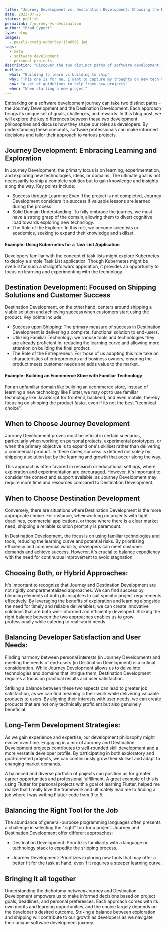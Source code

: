 ```yaml
---
title: "Journey Development vs. Destination Development: Choosing the Right Path for Software Projects"
date: 2023-07-25
status: publish
permalink: /journey-vs-destination
author: "Brad Cypert"
type: blog
images:
  - pexels-craig-adderley-1546901.jpg
tags:
  - meta
  - software development
  - personal projects
description: "Discover the two distinct paths of software development - Journey Development and Destination Development. Unravel the goals, challenges, and rewards of each approach as developers embrace learning and experimentation or prioritize shipping viable solutions. Explore the roles of scientists, entrepreneurs, and product managers in this development philosophy. Delve into real-life examples, strategies for striking the right balance, and the importance of community collaboration. Unleash the potential of your development journey and make informed decisions for successful projects."
outline:
  what: "Building to learn vs building to ship"
  why: "This one is for me. I want to capture my thoughts on new tech vs shipping software"
  how: "A set of guidelines to help frame new projects"
  when: "When starting a new project"
---
```


Embarking on a software development journey can take two distinct paths - the Journey Development and the Destination Development. Each approach brings its unique set of goals, challenges, and rewards. In this blog post, we will explore the key differences between these two development philosophies and discuss how they shape our roles as developers. By understanding these concepts, software professionals can make informed decisions and tailor their approach to various projects.

## Journey Development: Embracing Learning and Exploration

In Journey Development, the primary focus is on learning, experimentation, and exploring new technologies, ideas, or domains. The ultimate goal is not necessarily to ship a complete solution but to gain knowledge and insights along the way. Key points include:

- Success through Learning: Even if the project is not completed, Journey Development considers it a success if valuable lessons are learned during the process.
- Solid Domain Understanding: To fully embrace the journey, we must have a strong grasp of the domain, allowing them to divert cognitive load towards exploring new technology.
- The Role of the Explorer: In this role, we become scientists or academics, seeking to expand their knowledge and skillset.

#### Example: Using Kubernetes for a Task List Application

Developers familiar with the concept of task lists might explore Kubernetes to deploy a simple Task List application. Though Kubernetes might be overkill for such a straightforward application, it provides an opportunity to focus on learning and experimenting with the technology.

## Destination Development: Focused on Shipping Solutions and Customer Success

Destination Development, on the other hand, centers around shipping a viable solution and achieving success when customers start using the product. Key points include:

- Success upon Shipping: The primary measure of success in Destination Development is delivering a complete, functional solution to end-users.
- Utilizing Familiar Technology: we choose tools and technologies they are already proficient in, reducing the learning curve and allowing more attention on building the final product.
- The Role of the Entrepreneur: For those of us adopting this role take on characteristics of entrepreneurs and business owners, ensuring the product meets customer needs and adds value to the market.

#### Example: Building an Ecommerce Store with Familiar Technology

For an unfamiliar domain like building an ecommerce store, instead of learning a new technology like Flutter, we may opt to use familiar technology like JavaScript for frontend, backend, and even mobile, thereby focusing on shipping the product faster, even if its not the best "technical choice".

## When to Choose Journey Development

Journey Development proves most beneficial in certain scenarios, particularly when working on personal projects, experimental prototypes, or when the primary objective is to expand one's skillset rather than delivering a commercial product. In these cases, success is defined not solely by shipping a solution but by the learning and growth that occur along the way. 

This approach is often favored in research or educational settings, where exploration and experimentation are encouraged. However, it's important to consider the context and support available, as Journey Development may require more time and resources compared to Destination Development.

## When to Choose Destination Development

Conversely, there are situations where Destination Development is the more appropriate choice. For instance, when working on projects with tight deadlines, commercial applications, or those where there is a clear market need, shipping a reliable solution promptly is paramount. 

In Destination Development, the focus is on using familiar technologies and tools, reducing the learning curve and potential risks. By prioritizing efficiency and commercial viability, developers can meet customer demands and achieve success. However, it's crucial to balance expediency with the need for continuous improvement to avoid stagnation.

## Choosing Both, or Hybrid Approaches:

It's important to recognize that Journey and Destination Development are not rigidly compartmentalized approaches. We can find success by blending elements of both philosophies to suit specific project requirements effectively. By leveraging the benefits of exploration and learning alongside the need for timely and reliable deliverables, we can create innovative solutions that are both well-informed and efficiently developed. Striking the right balance between the two approaches enables us to grow professionally while catering to real-world needs.

## Balancing Developer Satisfaction and User Needs:

Finding harmony between personal interests (in Journey Development) and meeting the needs of end-users (in Destination Development) is a critical consideration. While Journey Development allows us to delve into technologies and domains that intrigue them, Destination Development requires a focus on practical results and user satisfaction. 

Striking a balance between these two aspects can lead to greater job satisfaction, as we can find meaning in their work while delivering valuable products to users. By aligning their interests with user needs, we can create products that are not only technically proficient but also genuinely beneficial.

## Long-Term Development Strategies:

As we gain experience and expertise, our development philosophy might evolve over time. Engaging in a mix of Journey and Destination Development projects contributes to well-rounded skill development and a more versatile developer profile. By participating in both exploratory and goal-oriented projects, we can continuously grow their skillset and adapt to changing market demands. 

A balanced and diverse portfolio of projects can position us for greater career opportunities and professional fulfillment. A great example of this is using Flutter for personal projects with a goal of learning Flutter, helped me realize that I really love the framework and ultimately lead me to finding a job where I was writing Flutter code from 9 to 5.

## Balancing the Right Tool for the Job

The abundance of general-purpose programming languages often presents a challenge in selecting the "right" tool for a project. Journey and Destination Development offer different approaches:

- Destination Development: Prioritizes familiarity with a language or technology stack to expedite the shipping process.

- Journey Development: Prioritizes exploring new tools that may offer a better fit for the task at hand, even if it requires a steeper learning curve.

## Bringing it all together

Understanding the dichotomy between Journey and Destination Development empowers us to make informed decisions based on project goals, deadlines, and personal preferences. Each approach comes with its own merits and learning opportunities, and the choice largely depends on the developer's desired outcome. Striking a balance between exploration and shipping will contribute to our growth as developers as we navigate their unique software development journey.